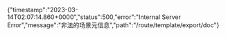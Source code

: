 {"timestamp":"2023-03-14T02:07:14.860+0000","status":500,"error":"Internal Server Error","message":"非法的场景元信息","path":"/route/template/export/doc"}